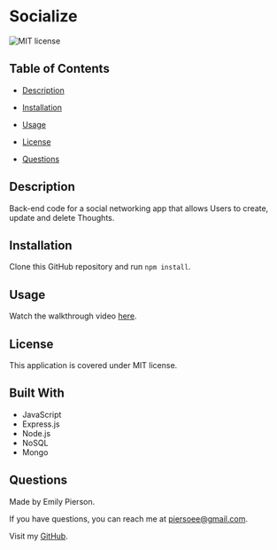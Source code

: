 # Socialize
![MIT license](https://img.shields.io/badge/license-MIT-yellow)

## Table of Contents 

* [Description](#description)

* [Installation](#installation)

* [Usage](#usage)

* [License](#license)

* [Questions](#questions)

## Description 
Back-end code for a social networking app that allows Users to create, update and delete Thoughts. 

## Installation
Clone this GitHub repository and run `npm install`.

## Usage
Watch the walkthrough video [here](link).

## License
This application is covered under MIT license.

## Built With
* JavaScript
* Express.js
* Node.js
* NoSQL
* Mongo

## Questions
Made by Emily Pierson.

If you have questions, you can reach me at piersoee@gmail.com. 

Visit my [GitHub](https://github.com/emilypier).